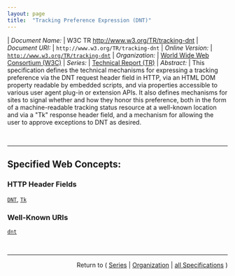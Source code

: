 ```yaml
---
layout: page
title:  "Tracking Preference Expression (DNT)"
---
```


| *Document Name:* | W3C TR http://www.w3.org/TR/tracking-dnt
| *Document URI:* | `http://www.w3.org/TR/tracking-dnt`
| *Online Version:* | [`http://www.w3.org/TR/tracking-dnt`](http://www.w3.org/TR/tracking-dnt)
| *Organization:* | [World Wide Web Consortium (W3C)](..  "List of specification series by this organization")
| *Series:* | [Technical Report (TR)](.  "List of specifications in this series")
| *Abstract:* | This specification defines the technical mechanisms for expressing a tracking preference via the DNT request header field in HTTP, via an HTML DOM property readable by embedded scripts, and via properties accessible to various user agent plug-in or extension APIs. It also defines mechanisms for sites to signal whether and how they honor this preference, both in the form of a machine-readable tracking status resource at a well-known location and via a "Tk" response header field, and a mechanism for allowing the user to approve exceptions to DNT as desired.

<br/>
<hr/>

## Specified Web Concepts:

### HTTP Header Fields

[`DNT`](/concepts/http-header/DNT "The DNT header field is defined as the means for expressing a user's tracking preference via HTTP."), [`Tk`](/concepts/http-header/Tk "The Tk response header field is defined as an OPTIONAL means for indicating the tracking status that applied to the corresponding request, and as a REQUIRED means for indicating that a state-changing request has resulted in an interactive change to the tracking status.")

### Well-Known URIs

[`dnt`](/concepts/well-known-uri/dnt "A site-wide tracking status resource provides information about the potential tracking behavior of resources located at that origin server. A site-wide tracking status resource has the well-known identifier /.well-known/dnt/ relative to the origin server's URI.")



<br/>
<hr/>

<p style="text-align: right">Return to ( <a href="./">Series</a> | <a href="../">Organization</a> | <a href="../../">all Specifications</a> )</p>